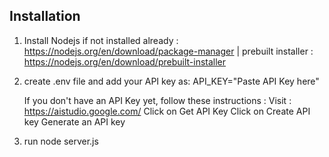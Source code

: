 
## Installation
1. Install Nodejs if not installed already : https://nodejs.org/en/download/package-manager | prebuilt installer : https://nodejs.org/en/download/prebuilt-installer
2. create .env file and add your API key as:
     API_KEY="Paste API Key here"

   If you don't have an API Key yet, follow these instructions :
   Visit : https://aistudio.google.com/
   Click on Get API Key
   Click on Create API key
   Generate an API key
   
4. run node server.js
